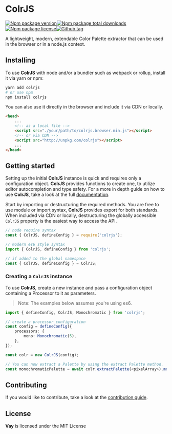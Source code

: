 <!-- @format -->

# ColrJS

[![Npm package version](https://badgen.net/npm/v/colrjs)](https://www.npmjs.com/package/colrjs)[![Npm package total downloads](https://badgen.net/npm/dt/colrjs)](https://npmjs.com/package/colrjs)[![Npm package license](https://badgen.net/npm/license/colrjs)](https://npmjs.com/package/colrjs)[![Github tag](https://badgen.net/github/tag/ZktSn0w/ColrJS)](https://github.com/ZktSn0w/ColrJS/tags)

A lightweight, modern, extendable Color Palette extractor that can be used in the browser or in a node.js context.

## Installing

To use **ColrJS** with node and/or a bundler such as webpack or rollup, install it via yarn or npm:

```bash
yarn add colrjs
# or use npm
npm install colrjs
```

You can also use it directly in the browser and include it via CDN or locally.

```html
<head>
    ...
    <!-- as a local file -->
    <script src="./your/path/to/colrjs.browser.min.js"></script>
    <!-- or via CDN -->
    <script src="http://unpkg.com/colrjs"></script>
    ...
</head>
```

## Getting started

Setting up the initial **ColrJS** instance is quick and requires only a configuration object. **ColrJS** provides functions to create one, to utilize editor autocompletion and type safety. For a more in depth guide on how to use **ColrJS**, take a look at the full [documentation](./docs/readme.md).

Start by importing or destructuring the required methods. You are free to use module or import syntax, **ColrJS** provides export for both standards. When included via CDN or locally, destructuring the globally accessible `ColrJS` property is the easiest way to access the API.

```js
// node require syntax
const { ColrJS, defineConfig } = require('colrjs');

// modern es6 style syntax
import { ColrJS, defineConfig } from 'colrjs';

// if added to the global namespace
const { ColrJS, defineConfig } = ColrJS;
```

### Creating a `ColrJS` instance

To use **ColrJS**, create a new instance and pass a configuration object containing a Processor to it as parameters.

> Note: The examples below assumes you're using es6.

```ts
import { defineConfig, ColrJS, Monochromatic } from 'colrjs';

// create a processor configuration
const config = defineConfig({
    processors: {
        mono: Monochromatic(5),
    },
});

const colr = new ColrJS(config);

// You can now extract a Palette by using the extract Palette method.
const monochromaticPalette = await colr.extractPalette(<pixelArray>).mono();
```

## Contributing

If you would like to contribute, take a look at the [contribution guide](./contributing.md).

## License

**Vay** is licensed under the MIT License
